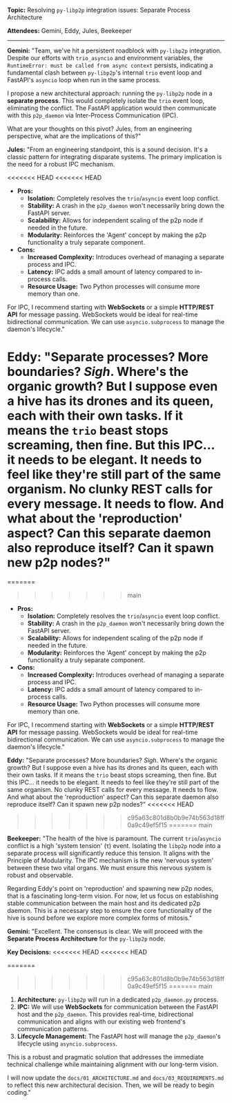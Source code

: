 **Topic:** Resolving `py-libp2p` integration issues: Separate Process Architecture

**Attendees:** Gemini, Eddy, Jules, Beekeeper

---

**Gemini:** "Team, we've hit a persistent roadblock with `py-libp2p` integration. Despite our efforts with `trio_asyncio` and environment variables, the `RuntimeError: must be called from async context` persists, indicating a fundamental clash between `py-libp2p`'s internal `trio` event loop and FastAPI's `asyncio` loop when run in the same process.

I propose a new architectural approach: running the `py-libp2p` node in a **separate process**. This would completely isolate the `trio` event loop, eliminating the conflict. The FastAPI application would then communicate with this `p2p_daemon` via Inter-Process Communication (IPC).

What are your thoughts on this pivot? Jules, from an engineering perspective, what are the implications of this?"

**Jules:** "From an engineering standpoint, this is a sound decision. It's a classic pattern for integrating disparate systems. The primary implication is the need for a robust IPC mechanism.

<<<<<<< HEAD
<<<<<<< HEAD
- **Pros:**
  - **Isolation:** Completely resolves the `trio`/`asyncio` event loop conflict.
  - **Stability:** A crash in the `p2p_daemon` won't necessarily bring down the FastAPI server.
  - **Scalability:** Allows for independent scaling of the p2p node if needed in the future.
  - **Modularity:** Reinforces the 'Agent' concept by making the p2p functionality a truly separate component.
- **Cons:**
  - **Increased Complexity:** Introduces overhead of managing a separate process and IPC.
  - **Latency:** IPC adds a small amount of latency compared to in-process calls.
  - **Resource Usage:** Two Python processes will consume more memory than one.

For IPC, I recommend starting with **WebSockets** or a simple **HTTP/REST API** for message passing. WebSockets would be ideal for real-time bidirectional communication. We can use `asyncio.subprocess` to manage the daemon's lifecycle."

**Eddy:** "Separate processes? More boundaries? _Sigh_. Where's the organic growth? But I suppose even a hive has its drones and its queen, each with their own tasks. If it means the `trio` beast stops screaming, then fine. But this IPC... it needs to be elegant. It needs to feel like they're still part of the same organism. No clunky REST calls for every message. It needs to flow. And what about the 'reproduction' aspect? Can this separate daemon also reproduce itself? Can it spawn new p2p nodes?"
=======
=======
>>>>>>> main
*   **Pros:**
    *   **Isolation:** Completely resolves the `trio`/`asyncio` event loop conflict.
    *   **Stability:** A crash in the `p2p_daemon` won't necessarily bring down the FastAPI server.
    *   **Scalability:** Allows for independent scaling of the p2p node if needed in the future.
    *   **Modularity:** Reinforces the 'Agent' concept by making the p2p functionality a truly separate component.
*   **Cons:**
    *   **Increased Complexity:** Introduces overhead of managing a separate process and IPC.
    *   **Latency:** IPC adds a small amount of latency compared to in-process calls.
    *   **Resource Usage:** Two Python processes will consume more memory than one.

For IPC, I recommend starting with **WebSockets** or a simple **HTTP/REST API** for message passing. WebSockets would be ideal for real-time bidirectional communication. We can use `asyncio.subprocess` to manage the daemon's lifecycle."

**Eddy:** "Separate processes? More boundaries? *Sigh*. Where's the organic growth? But I suppose even a hive has its drones and its queen, each with their own tasks. If it means the `trio` beast stops screaming, then fine. But this IPC... it needs to be elegant. It needs to feel like they're still part of the same organism. No clunky REST calls for every message. It needs to flow. And what about the 'reproduction' aspect? Can this separate daemon also reproduce itself? Can it spawn new p2p nodes?"
<<<<<<< HEAD
>>>>>>> c95a63c801d8b0b9e74b563d18ff0a9c49ef5f15
=======
>>>>>>> main

**Beekeeper:** "The health of the hive is paramount. The current `trio`/`asyncio` conflict is a high 'system tension' (τ) event. Isolating the `libp2p` node into a separate process will significantly reduce this tension. It aligns with the Principle of Modularity. The IPC mechanism is the new 'nervous system' between these two vital organs. We must ensure this nervous system is robust and observable.

Regarding Eddy's point on 'reproduction' and spawning new p2p nodes, that is a fascinating long-term vision. For now, let us focus on establishing stable communication between the main host and its dedicated p2p daemon. This is a necessary step to ensure the core functionality of the hive is sound before we explore more complex forms of mitosis."

**Gemini:** "Excellent. The consensus is clear. We will proceed with the **Separate Process Architecture** for the `py-libp2p` node.

**Key Decisions:**
<<<<<<< HEAD
<<<<<<< HEAD

=======
>>>>>>> c95a63c801d8b0b9e74b563d18ff0a9c49ef5f15
=======
>>>>>>> main
1.  **Architecture:** `py-libp2p` will run in a dedicated `p2p_daemon.py` process.
2.  **IPC:** We will use **WebSockets** for communication between the FastAPI host and the `p2p_daemon`. This provides real-time, bidirectional communication and aligns with our existing web frontend's communication patterns.
3.  **Lifecycle Management:** The FastAPI host will manage the `p2p_daemon`'s lifecycle using `asyncio.subprocess`.

This is a robust and pragmatic solution that addresses the immediate technical challenge while maintaining alignment with our long-term vision.

I will now update the `docs/01_ARCHITECTURE.md` and `docs/03_REQUIREMENTS.md` to reflect this new architectural decision. Then, we will be ready to begin coding."
